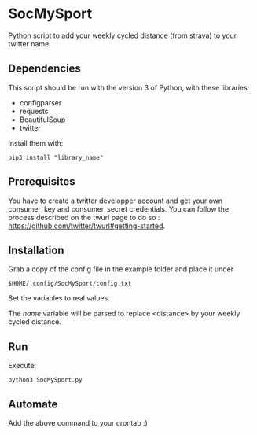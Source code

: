 # SocMySport
Python script to add your weekly cycled distance (from strava) to your twitter name.

## Dependencies
This script should be run with the version 3 of Python, with these libraries:
* configparser
* requests
* BeautifulSoup
* twitter

Install them with:
```
pip3 install "library_name"
```
## Prerequisites
You have to create a twitter developper account and get your own consumer_key and consumer_secret credentials. You can follow the process described on the twurl page to do so : https://github.com/twitter/twurl#getting-started.

## Installation
Grab a copy of the config file in the example folder and place it under
```
$HOME/.config/SocMySport/config.txt
```
Set the variables to real values.

The *name* variable will be parsed to replace &lt;distance&gt; by your weekly cycled distance.

## Run
Execute:
```
python3 SocMySport.py
```
## Automate
Add the above command to your crontab :)
